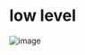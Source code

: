 # low level


![image](https://user-images.githubusercontent.com/86274176/125636042-26fd2776-f50c-40bc-9aed-c3cef2d3e7d4.png)
